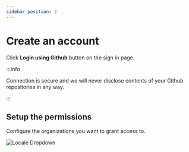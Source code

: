 ```yaml
---
sidebar_position: 2
---
```


# Create an account

Click **Login using Github** button on the sign in page.

:::info

Connection is secure and we will never disclose contents of your Github repositories in any way.

:::

## Setup the permissions
Configure the organizations you want to grant access to.

![Locale Dropdown](/img/account/consent.png)


